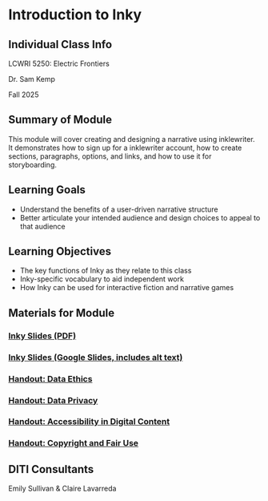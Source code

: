 <h1>Introduction to Inky</h1>

<h2>Individual Class Info</h2>

LCWRI 5250: Electric Frontiers 

Dr. Sam Kemp

Fall 2025

<h2>Summary of Module</h2>

This module will cover creating and designing a narrative using inklewriter. It demonstrates how to sign up for a inklewriter account, how to create sections, paragraphs, options, and links, and how to use it for storyboarding. 

<h2>Learning Goals</h2>

* Understand the benefits of a user-driven narrative structure
* Better articulate your intended audience and design choices to appeal to that audience

<h2>Learning Objectives</h2>

* The key functions of Inky as they relate to this class
* Inky-specific vocabulary to aid independent work
* How Inky can be used for interactive fiction and narrative games


<h2>Materials for Module</h2>

### [Inky Slides (PDF)](https://github.com/NULabNortheastern/digitalassignmentshowcase/tree/main/digital-communication_presentation/fa25-kemp-lcwri5250-inky/FA25-Kemp-Inky-Slides.pdf) 

### [Inky Slides (Google Slides, includes alt text)](https://docs.google.com/presentation/d/1bC4dRqk_SvLI0ikrqjQxwQeaCaHyncFQhCG20uxVSHQ/edit?usp=sharing)

### [Handout: Data Ethics](https://github.com/NULabNortheastern/digitalassignmentshowcase/blob/0411a3a5138e78d07ac9b7980a79bc5b06f7bc22/handouts/data-ethics/Handout_%20Data%20Ethics.pdf) 

### [Handout: Data Privacy](https://github.com/NULabNortheastern/digitalassignmentshowcase/blob/main/handouts/general/Handout_%20Data%20Privacy.pdf)

### [Handout: Accessibility in Digital Content](https://github.com/NULabNortheastern/digitalassignmentshowcase/blob/main/handouts/general/Handout-Accessibility_in_Digital_Content.pdf)

### [Handout: Copyright and Fair Use](https://github.com/NULabNortheastern/digitalassignmentshowcase/blob/1d414eee3ea6bbc545a951ba9426c71b15cb499f/handouts/general/Copyright-Fair-Use.pdf)

<h2>DITI Consultants</h2> 

Emily Sullivan & Claire Lavarreda
